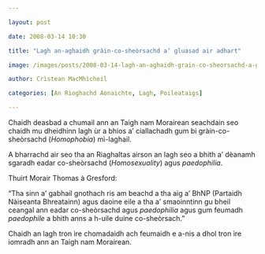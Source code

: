 ```yaml
---

layout: post

date: 2008-03-14 10:30

title: "Lagh an-aghaidh gràin-co-sheòrsachd a’ gluasad air adhart"

image: /images/posts/2008-03-14-lagh-an-aghaidh-grain-co-sheorsachd-a-gluasad-air-adhart.webp

author: Crìstean MacMhìcheil

categories: [An Rìoghachd Aonaichte, Lagh, Poileataigs]

---
```


Chaidh deasbad a chumail ann an Taigh nam Morairean seachdain seo chaidh mu dheidhinn lagh ùr a bhios a’ ciallachadh gum bi gràin-co-sheòrsachd (*Homophobia*) mì-laghail.

A bharrachd air seo tha an Riaghaltas airson an lagh seo a bhith a’ dèanamh sgaradh eadar co-sheòrsachd (*Homosexuality*) agus *paedophilia*.

Thuirt Morair Thomas à Gresford:

“Tha sinn a’ gabhail gnothach ris am beachd a tha aig a’ BhNP (Partaidh Nàiseanta Bhreatainn) agus daoine eile a tha a’ smaoinntinn gu bheil ceangal ann eadar co-sheòrsachd agus *paedophilia* agus gum feumadh *paedophile* a bhith anns a h-uile duine co-sheòrsach.”

Chaidh an lagh tron ìre chomadaidh ach feumaidh e a-nis a dhol tron ìre iomradh ann an Taigh nam Morairean.
